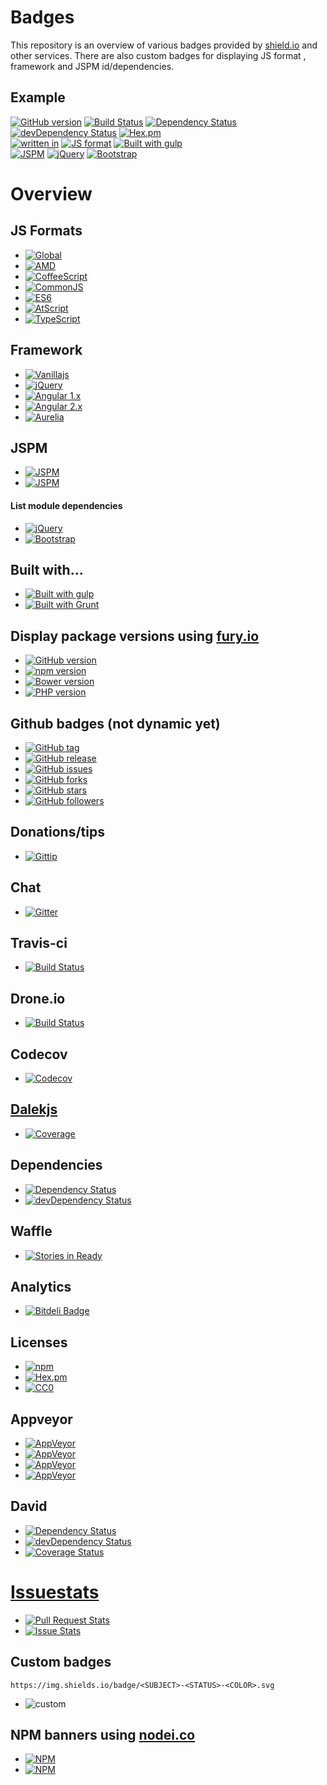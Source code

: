 # Badges

This repository is an overview of various badges provided by [shield.io](http://shield.io) and other services.
There are also custom badges for displaying JS format , framework and JSPM id/dependencies.

## Example

[![GitHub version](https://badge.fury.io/gh/jspm%2Fjspm-cli.svg?style=flat-square)](http://badge.fury.io/gh/jspm%2Fjspm-cli)
[![Build Status](https://travis-ci.org/jspm/jspm-cli.svg?branch=master&style=flat-square)](https://travis-ci.org/jspm/jspm-cli)
[![Dependency Status](https://david-dm.org/jspm/jspm-cli.svg?style=flat-square)](https://david-dm.org/jspm/jspm-cli)
[![devDependency Status](https://david-dm.org/jspm/jspm-cli/dev-status.svg?style=flat-square)](https://david-dm.org/jspm/jspm-cli#info=devDependencies)
[![Hex.pm](https://img.shields.io/hexpm/l/plug.svg?style=flat-square)]()  
[![written in](https://img.shields.io/badge/written_in-jQuery-blue.svg?style=flat-square)](http://www.jquery.com)
[![JS format](https://img.shields.io/badge/JS_format-global-lightgrey.svg?style=flat-square)](https://developer.mozilla.org/en-US/docs/Web/JavaScript)
[![Built with gulp](http://img.shields.io/badge/built%20with-gulp.js-red.svg?style=flat-square)](http://gulpjs.com/)  
[![JSPM](https://img.shields.io/badge/JSPM-eyecon--bootstrap--slider-db772b.svg?style=flat-square)](http://jspm.io)
[![jQuery](https://img.shields.io/badge/jquery-*-db772b.svg?style=flat-square)](https://github.com/components/jquery)
[![Bootstrap](https://img.shields.io/badge/bootstrap-^3.3.5-db772b.svg?style=flat-square)](https://github.com/twbs/bootstrap)



# Overview

## JS Formats

- [![Global](https://img.shields.io/badge/JS_format-global-lightgrey.svg?style=flat-square)](https://developer.mozilla.org/en-US/docs/Web/JavaScript)
- [![AMD](https://img.shields.io/badge/JS_format-amd-blue.svg?style=flat-square)](http://requirejs.org/docs/whyamd.html)
- [![CoffeeScript](https://img.shields.io/badge/JS_format-coffeescript-97552c.svg?style=flat-square)](http://coffeescript.org/)
- [![CommonJS](https://img.shields.io/badge/JS_format-cjs-green.svg?style=flat-square)](http://wiki.commonjs.org/wiki/CommonJS)
- [![ES6](https://img.shields.io/badge/JS_format-es6-orange.svg?style=flat-square)](http://www.ecmascript.org/)
- [![AtScript](https://img.shields.io/badge/JS_format-atscript-red.svg?style=flat-square)](http://en.wikipedia.org/wiki/AtScript)
- [![TypeScript](https://img.shields.io/badge/JS_format-typescript-0074c1.svg?style=flat-square)](http://www.typescriptlang.org/)

## Framework

- [![Vanillajs](https://img.shields.io/badge/framework-Vanillajs-orange.svg?style=flat-square)](http://vanilla-js.com/)
- [![jQuery](https://img.shields.io/badge/framework-jQuery-blue.svg?style=flat-square)](http://jquery.com/)
- [![Angular 1.x](https://img.shields.io/badge/framework-Angular_1.x-red.svg?style=flat-square)](https://angularjs.org/)
- [![Angular 2.x](https://img.shields.io/badge/framework-Angular_2.x-red.svg?style=flat-square)](https://angularjs.org/)
- [![Aurelia](https://img.shields.io/badge/framework-Aurelia-92278F.svg?style=flat-square)](http://aurelia.io)

## JSPM

- [![JSPM](https://img.shields.io/badge/JSPM-eyecon--bootstrap--slider-db772b.svg?style=flat-square)](http://jspm.io)
- [![JSPM](https://img.shields.io/badge/JSPM-github:distros/eyecon--bootstrap--slider-db772b.svg?style=flat-square)](http://jspm.io)

#### List module dependencies

- [![jQuery](https://img.shields.io/badge/jquery-*-db772b.svg?style=flat-square)](https://github.com/components/jquery)
- [![Bootstrap](https://img.shields.io/badge/bootstrap-^3.3.5-db772b.svg?style=flat-square)](https://github.com/twbs/bootstrap)

## Built with...

- [![Built with gulp](http://img.shields.io/badge/built%20with-gulp.js-red.svg?style=flat-square)](http://gulpjs.com/)
- [![Built with Grunt](https://cdn.gruntjs.com/builtwith.png)](http://gruntjs.com/)

## Display package versions using [fury.io](https://fury.io)

- [![GitHub version](https://badge.fury.io/gh/jspm%2Fjspm-cli.svg?style=flat-square)](http://badge.fury.io/gh/jspm%2Fjspm-cli)
- [![npm version](https://badge.fury.io/js/jspm.svg?style=flat-square)](http://badge.fury.io/js/jspm)
- [![Bower version](https://badge.fury.io/bo/jquery-ui.svg?style=flat-square)](http://badge.fury.io/bo/jquery-ui)
- [![PHP version](https://badge.fury.io/ph/composer%2Fcomposer.svg?style=flat-square)](http://badge.fury.io/ph/composer%2Fcomposer)

## Github badges (not dynamic yet)

- [![GitHub tag](https://img.shields.io/github/tag/jspm/jspm-cli.svg?style=flat-square)]()
- [![GitHub release](https://img.shields.io/github/release/qubyte/rubidium.svg?style=flat-square)]()
- [![GitHub issues](https://img.shields.io/github/issues/badges/shields.svg?style=flat-square)]()
- [![GitHub forks](https://img.shields.io/github/forks/badges/shields.svg?style=flat-square)]()
- [![GitHub stars](https://img.shields.io/github/stars/badges/shields.svg?style=flat-square)]()
- [![GitHub followers](https://img.shields.io/github/followers/espadrine.svg?style=flat-square)]()

## Donations/tips

- [![Gittip](http://img.shields.io/gittip/shields.svg?style=flat-square)](https://www.gittip.com/Shields/)

## Chat

- [![Gitter](https://badges.gitter.im/Join%20Chat.svg?style=flat-square)](https://gitter.im/jspm/jspm?utm_source=badge&utm_medium=badge&utm_campaign=pr-badge&utm_content=badge)

## Travis-ci

- [![Build Status](https://travis-ci.org/dalekjs/dalek.svg?style=flat-square)](https://travis-ci.org/dalekjs/dalek)

## Drone.io

- [![Build Status](https://drone.io/github.com/dalekjs/dalek/status.png)](https://drone.io/github.com/dalekjs/dalek/latest)

## Codecov

- [![Codecov](https://img.shields.io/codecov/c/github/codecov/example-python.svg?style=flat-square)]()

## [Dalekjs](http://dalekjs.com/)

- [![Coverage](http://dalekjs.com/package/dalekjs/master/coverage/coverage.png)](http://dalekjs.com/package/dalekjs/master/coverage/index.html)

## Dependencies

- [![Dependency Status](https://david-dm.org/dalekjs/dalek.svg?style=flat-square)](https://david-dm.org/dalekjs/dalek)
- [![devDependency Status](https://david-dm.org/dalekjs/dalek/dev-status.svg?style=flat-square)](https://david-dm.org/dalekjs/dalek#info=devDependencies)

## Waffle

- [![Stories in Ready](https://badge.waffle.io/dalekjs/dalek.svg?label=ready)](https://waffle.io/dalekjs/dalek)

## Analytics

- [![Bitdeli Badge](https://d2weczhvl823v0.cloudfront.net/dalekjs/dalek/trend.png)](https://bitdeli.com/free "Bitdeli Badge")

## Licenses

- [![npm](https://img.shields.io/npm/l/express.svg?style=flat-square)](http://opensource.org/licenses/MIT)
- [![Hex.pm](https://img.shields.io/hexpm/l/plug.svg?style=flat-square)](http://www.apache.org/licenses/LICENSE-2.0)
- [![CC0](http://i.creativecommons.org/p/zero/1.0/88x31.png)](http://creativecommons.org/publicdomain/zero/1.0/)

## Appveyor

- [![AppVeyor](https://img.shields.io/appveyor/ci/gruntjs/grunt.svg?style=flat-square)]()
- [![AppVeyor](https://ci.appveyor.com/api/projects/status/32r7s2skrgm9ubva?svg=true&passingText=master%20-%20OK)]()
- [![AppVeyor](https://ci.appveyor.com/api/projects/status/github/gruntjs/grunt?branch=master&amp;svg=true)]()
- [![AppVeyor](https://ci.appveyor.com/api/projects/status/32r7s2skrgm9ubva?svg=true)]()

## David

- [![Dependency Status](https://img.shields.io/david/jshint/jshint.svg?style=flat)](https://david-dm.org/jspm/jspm-cli)
- [![devDependency Status](https://img.shields.io/david/dev/jshint/jshint.svg?style=flat)](https://david-dm.org/jshint/jshint#info=devDependencies)
- [![Coverage Status](https://img.shields.io/coveralls/jshint/jshint.svg?style=flat)](https://coveralls.io/r/jshint/jshint?branch=master)
 
# [Issuestats](http://issuestats.com/)

- [![Pull Request Stats](http://issuestats.com/github/joyent/node/badge/pr?style=flat)](http://issuestats.com/github/joyent/node)
- [![Issue Stats](http://issuestats.com/github/joyent/node/badge/issue?style=flat)](http://issuestats.com/github/joyent/node)

## Custom badges

	https://img.shields.io/badge/<SUBJECT>-<STATUS>-<COLOR>.svg

- ![custom](https://img.shields.io/badge/awesomeness-high-red.svg)

## NPM banners using [nodei.co](https://nodei.co)

- [![NPM](https://nodei.co/npm/dalekjs.png)](https://nodei.co/npm/dalekjs/)
- [![NPM](https://nodei.co/npm-dl/dalekjs.png)](https://nodei.co/npm/dalekjs/)
